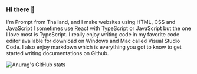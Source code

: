 ### Hi there 👋

I'm Prompt from Thailand, and I make websites using HTML, CSS and JavaScript I sometimes use React with TypeScript or JavaScript but the one I love most is TypeScript. I really enjoy writing code in my favorite code editor available for download on Windows and Mac called Visual Studio Code. I also enjoy markdown which is everything you got to know to get started writing documentations on Github.


![Anurag's GitHub stats](https://github-readme-stats.vercel.app/api?username=anuraghazra&hide=contribs,prs)
